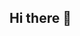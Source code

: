 ## Hi there 👋

<!--
**wahab-zaidany/wahab-zaidany** is a ✨ _special_ ✨ repository because its `README.md` (this file) appears on your GitHub profile.
hey you!
I made this line in the sixthe day of Ramadan
# My name is Abdalwahab
## yo tengo 24 anos
Here are some ideas to get you started:

- 🔭 I’m currently working on ...
- 🌱 I’m currently learning ...
- 👯 I’m looking to collaborate on ...
- 🤔 I’m looking for help with ...
- 💬 Ask me about ...
- 📫 How to reach me: ...
- 😄 Pronouns: ...
- ⚡ Fun fact: ...
-->
